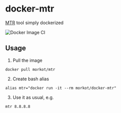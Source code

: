 # docker-mtr

[MTR](https://linux.die.net/man/8/mtr) tool simply dockerized

![Docker Image CI](https://github.com/morkot/docker-mtr/workflows/Docker%20Image%20CI/badge.svg)

## Usage

1. Pull the image

```shell
docker pull morkot/mtr
```

2. Create bash alias

```shell
alias mtr="docker run -it --rm morkot/docker-mtr"
```

3. Use it as usual, e.g.

```shell
mtr 8.8.8.8
```
